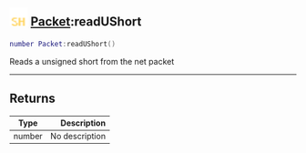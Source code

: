## <img src="../../.gitbook/assets/shared.png" width="32" height="32" /> [Packet](../packet/README.md):readUShort

```lua
number Packet:readUShort()
```

Reads a unsigned short from the net packet

-----------------
## Returns

| Type   | Description |
| ------ | ----------: |
| number | No description |
